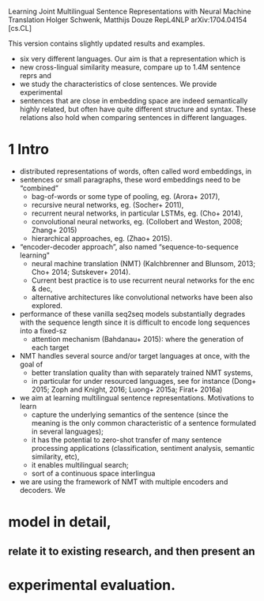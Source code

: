 Learning Joint Multilingual Sentence Representations with Neural Machine Translation
Holger Schwenk, Matthijs Douze
RepL4NLP arXiv:1704.04154 [cs.CL]

This version contains slightly updated results and examples.

* six very different languages. Our aim is that a representation which is
* new cross-lingual similarity measure, compare up to 1.4M sentence reprs and
* we study the characteristics of close sentences. We provide experimental
* sentences that are close in embedding space are indeed semantically highly
  related, but often have quite different structure and syntax. These relations
  also hold when comparing sentences in different languages.

# 1 Intro

* distributed representations of words, often called word embeddings, in
* sentences or small paragraphs, these word embeddings need to be “combined”
  * bag-of-words or some type of pooling, eg. (Arora+ 2017),
  * recursive neural networks, eg. (Socher+ 2011),
  * recurrent neural networks, in particular LSTMs, eg. (Cho+ 2014),
  * convolutional neural networks, eg. (Collobert and Weston, 2008; Zhang+ 2015)
  * hierarchical approaches, eg. (Zhao+ 2015).
* “encoder-decoder approach”, also named “sequence-to-sequence learning"
  * neural machine translation (NMT)
    (Kalchbrenner and Blunsom, 2013; Cho+ 2014; Sutskever+ 2014).
  * Current best practice is to use recurrent neural networks for the enc & dec,
  * alternative architectures like convolutional networks have been also
    explored.
* performance of these vanilla seq2seq models substantially degrades with the
  sequence length since it is difficult to encode long sequences into a fixed-sz
  * attention mechanism (Bahdanau+ 2015): where the generation of each target
* NMT handles several source and/or target languages at once, with the goal of
  * better translation quality than with separately trained NMT systems,
  * in particular for under resourced languages, see for instance
    (Dong+ 2015; Zoph and Knight, 2016; Luong+ 2015a; Firat+ 2016a)
* we aim at learning multilingual sentence representations. Motivations to learn
  * capture the underlying semantics of the sentence (since the meaning is the
    only common characteristic of a sentence formulated in several languages);
  * it has the potential to zero-shot transfer of many sentence processing
    applications (classification, sentiment analysis, semantic similarity, etc),
  * it enables multilingual search;
  * sort of a continuous space interlingua
* we are using the framework of NMT with multiple encoders and decoders. We

# model in detail,

## relate it to existing research, and then present an

# experimental evaluation.
